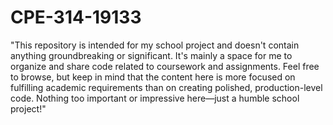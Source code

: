 # CPE-314-19133

"This repository is intended for my school project and doesn't contain anything groundbreaking or significant. It's mainly a space for me to organize and share code related to coursework and assignments. Feel free to browse, but keep in mind that the content here is more focused on fulfilling academic requirements than on creating polished, production-level code. Nothing too important or impressive here—just a humble school project!"
